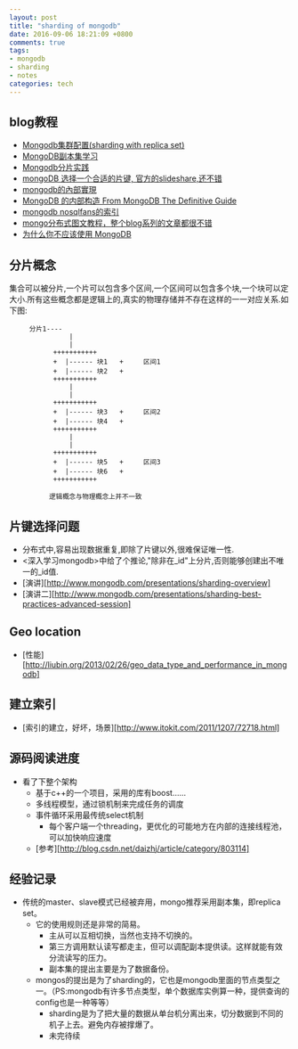 ```yaml
---
layout: post
title: "sharding of mongodb"
date: 2016-09-06 18:21:09 +0800
comments: true
tags:
- mongodb
- sharding
- notes
categories: tech
---
```


## blog教程
- [Mongodb集群配置(sharding with replica set)][1]
- [MongoDB副本集学习][2]
- [Mongodb分片实践][3]
- [mongoDB 选择一个合适的片键, 官方的slideshare,还不错][4]
- [mongodb的內部實現][5]
- [MongoDB 的内部构造 From MongoDB The Definitive Guide][6]
- [mongodb nosqlfans的索引][7]
- [mongo分布式图文教程，整个blog系列的文章都很不错][8]
- [为什么你不应该使用 MongoDB][9]

## 分片概念
集合可以被分片,一个片可以包含多个区间,一个区间可以包含多个块,一个块可以定大小.所有这些概念都是逻辑上的,真实的物理存储并不存在这样的一一对应关系.如下图:
```
     分片1----
               |
               |
           +++++++++++
           +  |------ 块1   +     区间1
           +  |------ 块2   +
           +++++++++++
               |
               |
           +++++++++++
           +  |------ 块3   +     区间2
           +  |------ 块4   +
           +++++++++++
               |
               |
           +++++++++++
           +  |------ 块5   +     区间3
           +  |------ 块6   +
           +++++++++++

          逻辑概念与物理概念上并不一致
```
<!--more-->

## 片键选择问题
- 分布式中,容易出现数据重复,即除了片键以外,很难保证唯一性.
- <深入学习mongodb>中给了个推论,"除非在_id"上分片,否则能够创建出不唯一的_id值.
- [演讲][http://www.mongodb.com/presentations/sharding-overview]
- [演讲二][http://www.mongodb.com/presentations/sharding-best-practices-advanced-session]

## Geo location
- [性能][http://liubin.org/2013/02/26/geo_data_type_and_performance_in_mongodb]

## 建立索引
- [索引的建立，好坏，场景][http://www.itokit.com/2011/1207/72718.html]

## 源码阅读进度
- 看了下整个架构
    - 基于c++的一个项目，采用的库有boost……
    - 多线程模型，通过锁机制来完成任务的调度
    - 事件循环采用最传统select机制
        - 每个客户端一个threading，更优化的可能地方在内部的连接线程池，可以加快响应速度
    - [参考][http://blog.csdn.net/daizhj/article/category/803114]

## 经验记录
- 传统的master、slave模式已经被弃用，mongo推荐采用副本集，即replica set。
    - 它的使用规则还是非常的简易。
        - 主从可以互相切换，当然也支持不切换的。
        - 第三方调用默认读写都走主，但可以调配副本提供读。这样就能有效分流读写的压力。
        - 副本集的提出主要是为了数据备份。
    - mongos的提出是为了sharding的，它也是mongodb里面的节点类型之一。（PS:mongodb有许多节点类型，单个数据库实例算一种，提供查询的config也是一种等等）
        - sharding是为了把大量的数据从单台机分离出来，切分数据到不同的机子上去。避免内存被撑爆了。
        - 未完待续

[1]: http://blog.csdn.net/zhangzhaokun/article/details/6269514
[2]: http://www.cnblogs.com/magialmoon/p/3261849.html
[3]: http://blog.csdn.net/ctf_htj/article/details/17077723
[4]: http://www.slideshare.net/mongodb/choosing-a-shard-key
[5]: http://blog.nosqlfan.com/html/2079.html
[6]: http://blog.nosqlfan.com/html/740.html
[7]: http://blog.nosqlfan.com/html/3548.html
[8]: http://www.lanceyan.com/tech/mongodb/mongodb_cluster_1.html
[9]: http://www.oschina.net/translate/why-you-should-never-use-mongodb?lang=chs&page=3
